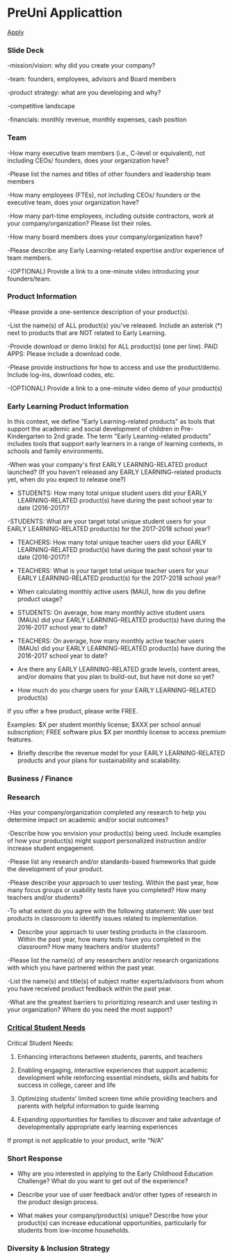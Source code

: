 # PreUni Applicattion
[Apply](https://newschoolsventurefund.submittable.com/submit/e87c4114-f1ba-452a-a61f-885018c9369c/newschools-ignite-early-learning-challenge-pre-k-2nd-grade)


### Slide Deck

-mission/vision: why did you create your company?

-team: founders, employees, advisors and Board members

-product strategy: what are you developing and why?

-competitive landscape

-financials: monthly revenue, monthly expenses, cash position

### Team

-How many executive team members (i.e., C-level or equivalent), not including CEOs/ founders, does your organization have?

-Please list the names and titles of other founders and leadership team members 

-How many employees (FTEs), not including CEOs/ founders or the executive team, does your organization have?

-How many part-time employees, including outside contractors, work at your company/organization? Please list their roles. 

-How many board members does your company/organization have?

-Please describe any Early Learning-related expertise and/or experience of team members.

-(OPTIONAL) Provide a link to a one-minute video introducing your founders/team.

### Product Information

-Please provide a one-sentence description of your product(s).

-List the name(s) of ALL product(s) you've released. Include an asterisk (*) next to products that are NOT related to Early Learning. 

-Provide download or demo link(s) for ALL product(s) (one per line). PAID APPS: Please include a download code.

-Please provide instructions for how to access and use the product/demo. Include log-ins, download codes, etc. 

-(OPTIONAL) Provide a link to a one-minute video demo of your product(s)

### Early Learning Product Information

In this context, we define "Early Learning-related products" as tools that support the academic and social development of children in Pre-Kindergarten to 2nd grade. The term "Early Learning-related products" includes tools that support early learners in a range of learning contexts, in schools and family environments.

-When was your company's first EARLY LEARNING-RELATED product launched? (If you haven't released any EARLY LEARNING-related products yet, when do you expect to release one?) 

- STUDENTS: How many total unique student users did your EARLY LEARNING-RELATED product(s) have during the past school year to date (2016-2017)?

-STUDENTS: What are your target total unique student users for your EARLY LEARNING-RELATED product(s) for the 2017-2018 school year?

- TEACHERS: How many total unique teacher users did your EARLY LEARNING-RELATED product(s) have during the past school year to date (2016-2017)?

- TEACHERS: What is your target total unique teacher users for your EARLY LEARNING-RELATED product(s) for the 2017-2018 school year? 

- When calculating monthly active users (MAU), how do you define product usage? 

- STUDENTS: On average, how many monthly active student users (MAUs) did your EARLY LEARNING-RELATED product(s) have during the 2016-2017 school year to date?

- TEACHERS: On average, how many monthly active teacher users (MAUs) did your EARLY LEARNING-RELATED product(s) have during the 2016-2017 school year to date?

-  Are there any EARLY LEARNING-RELATED grade levels, content areas, and/or domains that you plan to build-out, but have not done so yet?

- How much do you charge users for your EARLY LEARNING-RELATED product(s)

If you offer a free product, please write FREE. 

Examples: $X per student monthly license; $XXX per school annual subscription; FREE software plus $X per monthly license to access premium features.

- Briefly describe the revenue model for your EARLY LEARNING-RELATED products and your plans for sustainability and scalability.

### Business / Finance

### Research
-Has your company/organization completed any research to help you determine impact on academic and/or social outcomes?

-Describe how you envision your product(s) being used. Include examples of how your product(s) might support personalized instruction and/or increase student engagement.

-Please list any research and/or standards-based frameworks that guide the development of your product.

-Please describe your approach to user testing. Within the past year, how many focus groups or usability tests have you completed? How many teachers and/or students?

-To what extent do you agree with the following statement: We user test products in classroom to identify issues related to implementation. 

- Describe your approach to user testing products in the classroom. Within the past year, how many tests have you completed in the classroom? How many teachers and/or students?

-Please list the name(s) of any researchers and/or research organizations with which you have partnered within the past year. 

-List the name(s) and title(s) of subject matter experts/advisors from whom you have received product feedback within the past year.

-What are the greatest barriers to prioritizing research and user testing in your organization? Where do you need the most support? 

### [Critical Student Needs](http://www.newschools.org/ignite/early-childhood-education-challenge/#critical)

Critical Student Needs:

1. Enhancing interactions between students, parents, and teachers

2. Enabling engaging, interactive experiences that support academic development while reinforcing essential mindsets, skills and habits for success in college, career and life

3. Optimizing students’ limited screen time while providing teachers and parents with helpful information to guide learning

4. Expanding opportunities for families to discover and take advantage of developmentally appropriate early learning experiences

If prompt is not applicable to your product, write "N/A"

### Short Response

- Why are you interested in applying to the Early Childhood Education Challenge? What do you want to get out of the experience? 

- Describe your use of user feedback and/or other types of research in the product design process.

- What makes your company/product(s) unique? Describe how your product(s) can increase educational opportunities, particularly for students from low-income households. 

### Diversity & Inclusion Strategy










